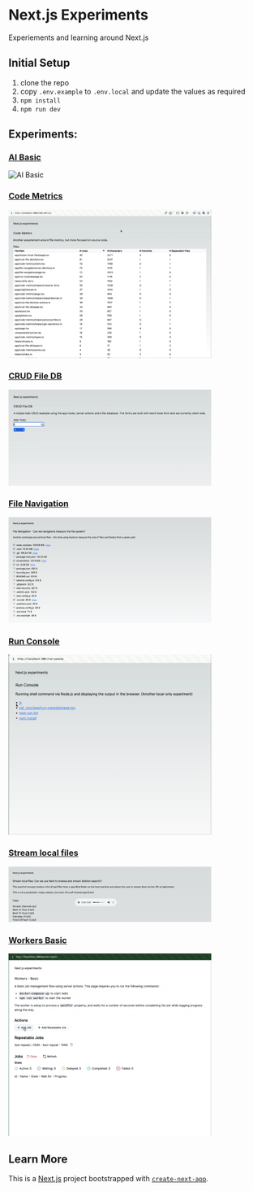 # Next.js Experiments

Experiements and learning around Next.js

## Initial Setup

1. clone the repo
1. copy `.env.example` to `.env.local` and update the values as required
1. `npm install`
1. `npm run dev`

## Experiments:

### [AI Basic](./src/app/ai-basic/page.tsx)

<img src="/screenshots/ai-basic.gif" alt="AI Basic" width="400"/>

### [Code Metrics](./src/app/code-metrics/page.tsx)

<img src="/screenshots/code-metrics.gif" alt="Code Metrics" width="400"/>

### [CRUD File DB](./src/app/crud-file-db/page.tsx)

<img src="/screenshots/crud-file-db.gif" alt="CRUD File DB" width="400"/>

### [File Navigation](./src/app/file-navigation/page.tsx)

<img src="/screenshots/file-navigation.png" alt="File Navigation" width="400"/>

### [Run Console](./src/app/run-console/page.tsx)

<img src="/screenshots/run-console.gif" alt="Run Console" width="400"/>

### [Stream local files](./src/app/stream-local-files/page.tsx)

<img src="/screenshots/stream-local-files.png" alt="Stream local files" width="400"/>

### [Workers Basic](./src/app/workers-basic/page.tsx)

<img src="/screenshots/workers-basic.gif" alt="Workers Basic" width="400"/>

## Learn More

This is a [Next.js](https://nextjs.org/) project bootstrapped with [`create-next-app`](https://github.com/vercel/next.js/tree/canary/packages/create-next-app).
